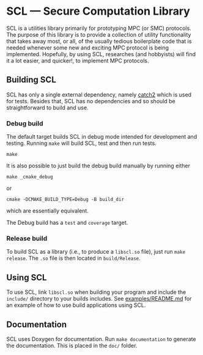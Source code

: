 # SCL — Secure Computation Library

SCL is a utilities library primarily for prototyping MPC (or SMC) protocols.
The purpose of this library is to provide a collection of utility functionality
that takes away most, or all, of the usually tedious boilerplate code that is
needed whenever some new and exciting MPC protocol is being
implemented. Hopefully, by using SCL, researches (and hobbyists) will find it a
lot easier, and quicker!, to implement MPC protocols.

## Building SCL

SCL has only a single external dependency, namely
[catch2](https://github.com/catchorg/Catch2/tree/v2.x) which is used for
tests. Besides that, SCL has no dependencies and so should be straightforward to
build and use.

### Debug build

The default target builds SCL in debug mode intended for development and
testing. Running `make` will build SCL, test and then run tests.

```
make
```

It is also possible to just build the debug build manually by running either

```
make _cmake_debug
```

or

```
cmake -DCMAKE_BUILD_TYPE=Debug -B build_dir
```

which are essentially equivalent.

The Debug build has a `test` and `coverage` target.

### Release build

To build SCL as a library (i.e., to produce a `libscl.so` file), just run `make
release`. The `.so` file is then located in `build/Release`.

## Using SCL

To use SCL, link `libscl.so` when building your program and include the
`include/` directory to your builds includes. See
[examples/README.md](https://github.com/anderspkd/secure-computation-library/tree/cleanup/examples/README.md)
for an example of how to use build applications using SCL.

## Documentation

SCL uses Doxygen for documentation. Run `make documentation` to generate the
documentation. This is placed in the `doc/` folder.
